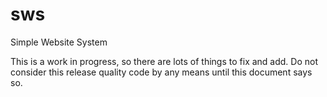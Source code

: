 # sws
Simple Website System

This is a work in progress, so there are lots of things to fix and add. Do not consider this release quality code by any means until this document says so.
